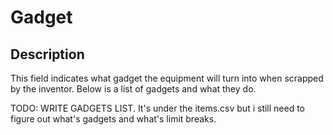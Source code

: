 # Gadget
## Description
This field indicates what gadget the equipment will turn into when scrapped by the inventor. Below is a list of gadgets and what they do.

TODO: WRITE GADGETS LIST. It's under the items.csv but i still need to figure out what's gadgets and what's limit breaks.